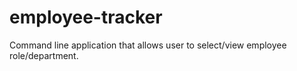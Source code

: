 # employee-tracker

Command line application that allows user to select/view employee role/department.
